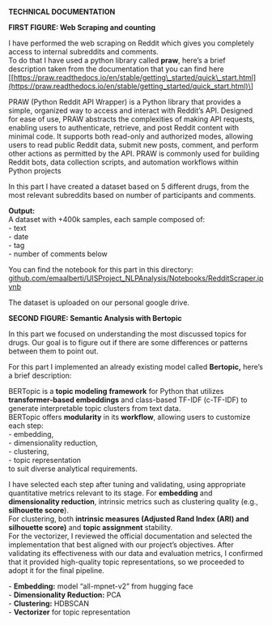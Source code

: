 **TECHNICAL DOCUMENTATION**

**FIRST FIGURE: Web Scraping and counting**

I have performed the web scraping on Reddit which gives you completely access to internal subreddits and comments.  
To do that I have used a python library called **praw**, here’s a brief description taken from the documentation that you can find here \[[https://praw.readthedocs.io/en/stable/getting\_started/quick\_start.html](https://praw.readthedocs.io/en/stable/getting_started/quick_start.html)\]

PRAW (Python Reddit API Wrapper) is a Python library that provides a simple, organized way to access and interact with Reddit’s API. Designed for ease of use, PRAW abstracts the complexities of making API requests, enabling users to authenticate, retrieve, and post Reddit content with minimal code. It supports both read-only and authorized modes, allowing users to read public Reddit data, submit new posts, comment, and perform other actions as permitted by the API. PRAW is commonly used for building Reddit bots, data collection scripts, and automation workflows within Python projects

In this part I have created a dataset based on 5 different drugs, from the most relevant subreddits based on number of participants and comments.

**Output:**    
A dataset with \+400k samples, each sample composed of:  
\- text  
\- date  
\- tag  
\- number of comments below

You can find the notebook for this part in this directory:  
[github.com/emaalberti/UISProject\_NLPAnalysis/Notebooks/RedditScraper.ipynb](http://github.com/emaalberti/UISProject_NLPAnalysis/Notebooks/RedditScraper.ipynb)

The dataset is uploaded on our personal google drive.

**SECOND FIGURE: Semantic Analysis with Bertopic**

In this part we focused on understanding the most discussed topics for drugs. Our goal is to figure out if there are some differences or patterns  between them to point out.

For this part I implemented an already existing model called **Bertopic,** here’s a brief description:

BERTopic is a **topic modeling** **framework** for Python that utilizes **transformer-based embeddings** and class-based TF-IDF (c-TF-IDF) to generate interpretable topic clusters from text data.   
BERTopic offers **modularity** in its **workflow**, allowing users to customize each step:  
\- embedding,   
\- dimensionality reduction,   
\- clustering,  
\- topic representation  
to suit diverse analytical requirements. 

I have selected each step after tuning and validating, using appropriate quantitative metrics relevant to its stage. For **embedding** and **dimensionality reduction**, intrinsic metrics such as clustering quality (e.g., **silhouette score**).  
For clustering, both **intrinsic measures (Adjusted Rand Index (ARI) and**  **silhouette score)** and **topic assignment** stability.  
For the vectorizer, I reviewed the official documentation and selected the implementation that best aligned with our project’s objectives. After validating its effectiveness with our data and evaluation metrics, I confirmed that it provided high-quality topic representations, so we proceeded to adopt it for the final pipeline.

\- **Embedding:** model “all-mpnet-v2” from hugging face  
\- **Dimensionality Reduction:** PCA  
\- **Clustering:** HDBSCAN   
\- **Vectorizer** for topic representation

